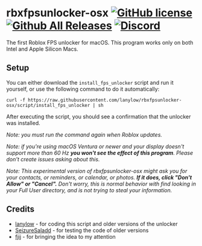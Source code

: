 # rbxfpsunlocker-osx [![GitHub license](https://img.shields.io/github/license/lanylow/rbxfpsunlocker-osx?color=informational)](https://github.com/lanylow/rbxfpsunlocker-osx/blob/main/LICENSE) [![Github All Releases](https://img.shields.io/github/downloads/lanylow/rbxfpsunlocker-osx/total.svg?color=informational)]() [![Discord](https://img.shields.io/badge/chat-discord-informational)](https://discord.gg/MrtJvV5tKv)

The first Roblox FPS unlocker for macOS. This program works only on both Intel and Apple Silicon Macs.

## Setup

You can either download the `install_fps_unlocker` script and run it yourself, or use the following command to do it automatically:
```
curl -f https://raw.githubusercontent.com/lanylow/rbxfpsunlocker-osx/script/install_fps_unlocker | sh
```
After executing the script, you should see a confirmation that the unlocker was installed.

*Note: you must run the command again when Roblox updates.*

*Note: if you're using macOS Ventura or newer and your display doesn't support more than 60 Hz **you won't see the effect of this program**. Please don't create issues asking about this.*

*Note: This experimental version of rbxfpsunlocker-osx might ask you for your contacts, or reminders, or calendar, or photos. **If it does, click "Don't Allow" or "Cancel".** Don't worry, this is normal behavior with find looking in your Full User directory, and is not trying to steal your information.*

## Credits
 
 - [lanylow](https://github.com/lanylow) - for coding this script and older versions of the unlocker
 - [SeizureSaladd](https://github.com/SeizureSaladd) - for testing the code of older versions
 - [fjij](https://github.com/fjij) - for bringing the idea to my attention
